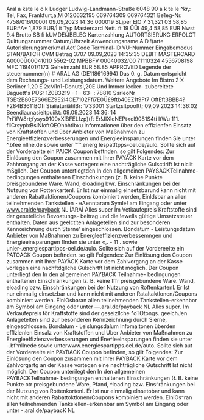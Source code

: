 Aral a kste le ö k Ludger Ludwig-Landmann-Straße 6048 90 a k te le ^kr,: Tel, Fax, Frankfurt,a,M 0120632195 069764309 069764321 Be1eg-Nr. 4758/016/00001 09.09,2023 14:36 000019 SLjper ElO 7 31,321 03 58,85 EUR#A* 1,879 EUR/Ì it Typ Mastercard Nett. ft 19 ŰÜI 49,4 58,85 EUR Nwst 9.4 Brutto SB fi kUMDEfJBELEG Kartenzahlung AUTORTSIERUKG ERFOLGT Quittungsnummer Oatum/Uhrzelt Anwendungsname AID !(arte Autorlslerungsmerkmal Act'Code Terminal-ID VU-Nummer Eingabemodus STAN/BATCH CVM Betrag 3707 09.09,2023 14:35:35 DEBIT MASTERCARD A0000Ũ00041010 5562-02 MPBBFV 00040032/00 71110324 4556708198 MFC 119401/1173 Geheimzahl EUR 58.85 APPROVED Legende der steuernummer(n) # ARAL AG (DE118616994) Das 0. g. Datum entspricht dem Rechnungs- und Leistungsdatum. Weitere Angebote Im Bistro 2 X Berliner 1,20 E 2xM1n1-Donutsl,20E Und Immer lecker- zubereitete Baguett's PÜS: 1Z0B3219 - 1 - 63- : 78810 SsrleoNr TSE:2Bß0E7S66EZ9E2l4CE7102Ffi7E0Ü£9ftb40EZ1t9Ft7 OftEft3BBB4?F284B3611BOfi SiaiiaturiätilBr: 1733001 Startzsltpooftt; 09,09.2023 14:36:02 Beendiaunasieitpuiikt: 09.09.2023 14:36: 14 Pri'ifW8rt;fysys9100xXíBFELfzp)(ft Er!JIXìeNEPt<el9081S4tí ltWu 111. filCrsypixBslNloftOEOhbhtlbxu Informationen über den efflzlenfen Einsatz von Kraftstoffen und über Anbieter von Maßnahmen zu Energieeffizienzverbesserungen und Energieeinsparungen flnden Sie unter ^.bfee nllne.de sowie unter ™™.energ lespatftpps-oel.de/aulo. Sollte sich auf der Vorderaelte ein PAICK Coupon beftnden. so gilt Folgendes: Zur Einlösung den Coupon zusammen mit Ihrer PAYẲCK Karte vor dem Zahhrorgang an der Kasse vortegen: eine nachträgliche Gulsctirift Ist niclit mSgllch. Der Coupon untertlegtden In den allgemeinen PAYSACKTellnahme- bedingungen enthaltenen Elnschdnkungen (z. B. keine Punkte preisgebundene Ware. Wand, eloading bwr. Einschränkungen bei der Nutzung von Rottenkartenl. Er Ist nur einmalig elnsetzbarund kann nicht mit anderen Rabattaktionen/Coupons kombiniert werden, Einldsbar an allen teilnehmenden Tankstellen - eAenntaram Syml»! am Eingang oder unter www.aralde/payback NL ÍARAÍ Alles super Im Vetkaufeprels Kraftstoffe sind der gesetellche Bevoatungs- beitrag und die !ewells gültige Umsatzsteuer enthalten. Daten aus geelctiten Anlagetellen sind zur besonderen Kennœichnung durch Sterne’ eingeschlossen. Bondatum - Leistungsdatum Anbieter von Maßnahmen zu Energleefflzlenzverbessemngen und Energieeinsparungen flnden sie unter «,. - 11 . sowie unler-.energiespartlpps-oel.de/aulo. Sollte sich auf der Vordereelte ein PATOACK Coupon beftnden. so gilt Folgendes: Zur Einlösung den Coupon zusammen mit Ihrer PAYÅCK Karte vor dem Zahlvorgang an der Kasse vorlegen eine nachftdgllche Gulschrtft Ist nicht möglich. Der Coupon unterliegt den In den allgemeinen PAYBACK Teilnahme- bedlngungen enthaltenen Einschränkungen Iz. B. keine fffr preisgebundene Ware. Wand, eloadlng bzw. Einschränkungen bei der Nutzung von Roftenkartenl. Er Ist nur einmalig elnsetzbar und kann nicht mit anderen Rataltaktlonen/Coupons kombiniert werden. ElnlOsbaran allen teilnehmenden Tankstellen-erkennbor am Symbol am Eingang oder unter —.aral.de/payback NL Alles super. Im Verkaufepreis tör Kraftstoffe sind der geseizllche ^oTOtongs. geelchJen Anlagetelten sind zur besonderen Kennzeichnung durch Sierne, elngeschlossen. Bondalum - Leislungsdalum Infomaltonen überden efflzlenlen Einsalz von Kraftstoffen und Uber Anbieter von Maßnahmen zu Energleeffizienzverbesserungen und Ene^leelnsparungen finden sie unter -.bf^nllnede sowie unterwww.energiespartipps.oel.de/auto. Sollte sich aut der Vordereelte ein PAYBACK Coupon befinden, so gilt Folgendes: Zur Einlösung den Coupon zusammen mit Ihrer PAYBACK Karte vor dem Zahlvorgartg an der Kasse vortegen eine nachträgliche Gutschrift Ist nicht möglich. Der Coupon unterilegt den In den allgemeinen PAYBACKTellnahme- bedingungen enthaltenen Einschränkungen (Ł B. keine Punkte otr preisgebundene Ware, Pfand, ^loading bzw. Elns^ränkungen bei der Nutzung von Rottenkortenl. Er Ist nur einmalig elnsetobar und kann nicht mit anderen Rabattoktlonen/Coupons kombiniert werden. ElnlOs^ran allen teilnehmenden Tankslellen-erkennbar am Symbol am Eingang oder unter -.aral.de/paybacK NL